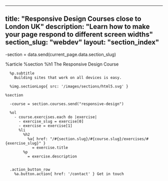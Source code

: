 ---
  title: "Responsive Design Courses close to London UK"
  description: "Learn how to make your page respond to different screen widths"
  section_slug: "webdev"
  layout: "section_index"
  ---
  
  -section = data.send(current_page.data.section_slug)
  
  %article
    %section
      %h1 The Responsive Design Course
  
      %p.subtitle
        Building sites that work on all devices is easy.
  
      %img.sectionLogo{ src: '/images/sections/html5.svg' }
  
    %section
  
      -course = section.courses.send("responsive-design")
  
      %ol
        - course.exercises.each do |exercise|
          - exercise_slug = exercise[0]
          - exercise = exercise[1]
          %li
            %h2
              %a{ href: "/#{section.slug}/#{course.slug}/exercises/#{exercise_slug}" }
                = exercise.title
            %p
              = exercise.description
  
  
      .action_button_row
        %a.button.action{ href: '/contact' } Get in touch
  
  